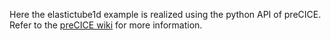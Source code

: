 Here the elastictube1d example is realized using the python API of preCICE. Refer to the [preCICE wiki](https://github.com/precice/precice/wiki/Using-the-Python-API) for more information.
